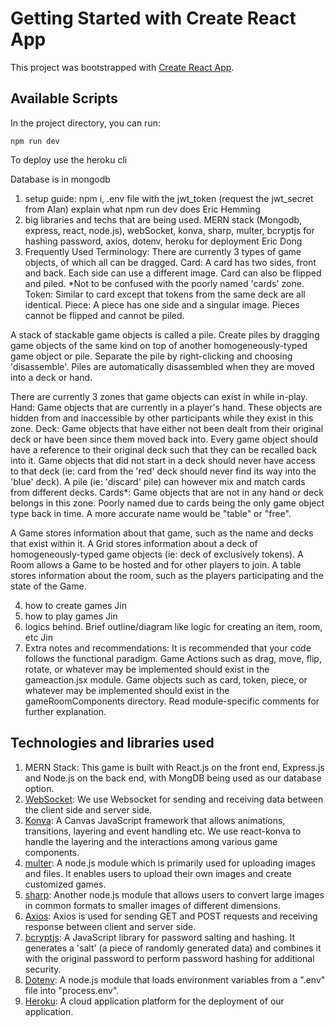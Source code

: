 # Getting Started with Create React App

This project was bootstrapped with [Create React App](https://github.com/facebook/create-react-app).

## Available Scripts

In the project directory, you can run:

`npm run dev`

To deploy use the heroku cli

Database is in mongodb

1. setup guide: npm i, .env file with the jwt_token (request the jwt_secret from Alan) explain what npm run dev does Eric Hemming
2. big libraries and techs that are being used. MERN stack (Mongodb, express, react, node.js), webSocket, konva, sharp, multer, bcryptjs for hashing password, axios, dotenv, heroku for deployment Eric Dong
3. Frequently Used Terminology:
There are currently 3 types of game objects, of which all can be dragged.
    Card: A card has two sides, front and back. Each side can use a different image. Card can also be flipped and piled.
          *Not to be confused with the poorly named 'cards' zone.
    Token: Similar to card except that tokens from the same deck are all identical.
    Piece: A piece has one side and a singular image. Pieces cannot be flipped and cannot be piled.

A stack of stackable game objects is called a pile. Create piles by dragging game objects of the same kind on top of
another homogeneously-typed game object or pile. Separate the pile by right-clicking and choosing 'disassemble'. Piles
are automatically disassembled when they are moved into a deck or hand.

There are currently 3 zones that game objects can exist in while in-play. 
    Hand: Game objects that are currently in a player's hand. These objects are hidden from and inaccessible by other
          participants while they exist in this zone.
    Deck: Game objects that have either not been dealt from their original deck or have been since them moved back into. 
          Every game object should have a reference to their original deck such that they can be recalled back into it. 
          Game objects that did not start in a deck should never have access to that deck (ie: card from the 'red' deck 
          should never find its way into the 'blue' deck). A pile (ie: 'discard' pile) can however mix and match cards
          from different decks.
    Cards*: Game objects that are not in any hand or deck belongs in this zone. Poorly named due to cards being the only
            game object type back in time. A more accurate name would be "table" or "free".

A Game stores information about that game, such as the name and decks that exist within it. 
A Grid stores information about a deck of homogeneously-typed game objects (ie: deck of exclusively tokens).
A Room allows a Game to be hosted and for other players to join.
A table stores information about the room, such as the players participating and the state of the Game.
    
4. how to create games Jin
5. how to play games Jin
6. logics behind. Brief outline/diagram like logic for creating an item, room, etc Jin
7. Extra notes and recommendations:
    It is recommended that your code follows the functional paradigm.
    Game Actions such as drag, move, flip, rotate, or whatever may be implemented should exist in the gameaction.jsx module.
    Game objects such as card, token, piece, or whatever may be implemented should exist in the gameRoomComponents directory.
    Read module-specific comments for further explanation.

## Technologies and libraries used
1. MERN Stack: This game is built with React.js on the front end, Express.js and Node.js on the back end, with MongDB being used as our database option.
2. [WebSocket](https://developer.mozilla.org/en-US/docs/Web/API/WebSocket): We use Websocket for sending and receiving data between the client side and server side.
3. [Konva](https://konvajs.org/docs/): A Canvas JavaScript framework that allows animations, transitions, layering and event handling etc. We use react-konva to handle the layering and the interactions among various game components.
4. [multer](https://www.npmjs.com/package/multer): A node.js module which is primarily used for uploading images and files. It enables users to upload their own images and create customized games.
5. [sharp](https://www.npmjs.com/package/sharp): Another node.js module that allows users to convert large images in common formats to smaller images of different dimensions.
6. [Axios](https://www.npmjs.com/package/axios): Axios is used for sending  GET and POST requests and receiving response between client and server side.
7. [bcryptjs](https://www.npmjs.com/package/bcryptjs): A JavaScript library for password salting and hashing. It generates a 'salt' (a piece of randomly generated data) and combines it with the original password to perform password hashing for additional security.
8. [Dotenv](https://www.npmjs.com/package/dotenv): A node.js module that loads environment variables from a ".env" file into "process.env".
9. [Heroku](https://www.heroku.com/): A cloud application platform for the deployment of our application.